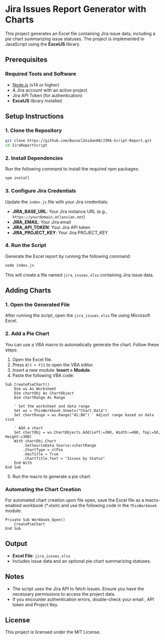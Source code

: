 # Jira Issues Report Generator with Charts

This project generates an Excel file containing Jira issue data, including a pie chart summarizing issue statuses. The project is implemented in JavaScript using the **ExcelJS** library.

## Prerequisites

### Required Tools and Software
- [Node.js](https://nodejs.org/) (v14 or higher)
- A Jira account with an active project
- Jira API Token (for authentication)
- **ExcelJS** library installed

## Setup Instructions

### 1. Clone the Repository
```bash
git clone https://github.com/BasselZeidan80/JIRA-Script-Report.git
cd JiraReportScript
```

### 2. Install Dependencies
Run the following command to install the required npm packages:
```bash
npm install
```

### 3. Configure Jira Credentials
Update the `index.js` file with your Jira credentials:

- **JIRA_BASE_URL**: Your Jira instance URL (e.g., `https://yourdomain.atlassian.net`)
- **JIRA_EMAIL**: Your Jira email
- **JIRA_API_TOKEN**: Your Jira API token
- **JIRA_PROJECT_KEY**: Your Jira PROJECT_KEY

### 4. Run the Script
Generate the Excel report by running the following command:
```bash
node index.js
```

This will create a file named `jira_issues.xlsx` containing Jira issue data.

## Adding Charts


### 1. Open the Generated File
After running the script, open the `jira_issues.xlsx` file using Microsoft Excel.

### 2. Add a Pie Chart
You can use a VBA macro to automatically generate the chart. Follow these steps:

1. Open the Excel file.
2. Press `Alt + F11` to open the VBA editor.
3. Insert a new module: **Insert > Module**.
4. Paste the following VBA code:

```vba
Sub CreatePieChart()
    Dim ws As Worksheet
    Dim chartObj As ChartObject
    Dim chartRange As Range

    ' Set the worksheet and data range
    Set ws = ThisWorkbook.Sheets("Chart Data")
    Set chartRange = ws.Range("A1:B8") ' Adjust range based on data size

    ' Add a chart
    Set chartObj = ws.ChartObjects.Add(Left:=300, Width:=400, Top:=50, Height:=300)
    With chartObj.Chart
        .SetSourceData Source:=chartRange
        .ChartType = xlPie
        .HasTitle = True
        .ChartTitle.Text = "Issues by Status"
    End With
End Sub
```

5. Run the macro to generate a pie chart.

### Automating the Chart Creation
For automated chart creation upon file open, save the Excel file as a macro-enabled workbook (*.xlsm) and use the following code in the `ThisWorkbook` module:

```vba
Private Sub Workbook_Open()
    CreatePieChart
End Sub
```

## Output
- **Excel File**: `jira_issues.xlsx`
- Includes issue data and an optional pie chart summarizing statuses.

## Notes
- The script uses the Jira API to fetch issues. Ensure you have the necessary permissions to access the project data.
- If you encounter authentication errors, double-check your email , API token and Project Key.

## License
This project is licensed under the MIT License.
